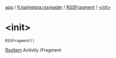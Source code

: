 [app](../../index.md) / [fi.halmetoja.rssreader](../index.md) / [RSSFragment](index.md) / [&lt;init&gt;](./-init-.md)

# &lt;init&gt;

`RSSFragment()`

[RssItem](../-rss-item/index.md) Activity /Fragment

